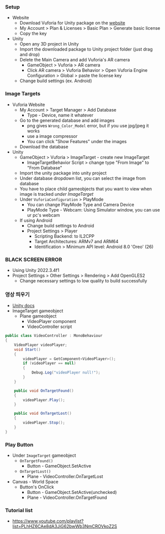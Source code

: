 ### Setup
- Website
	- Download Vuforia for Unity package on the [website](https://developer.vuforia.com/downloads/sdk)
	- My Account > Plan & Licenses > Basic Plan > Generate basic license
	- Copy the key
- Unity
	- Open any 3D project in Unity
	- Import the downloaded package to Unity project folder (just drag and drop) 
	- Delete the Main Camera and add Vuforia's AR camera
		- GameObject > Vuforia > AR camera
		- Click AR camera > Vuforia Behavior > Open Vuforia Engine Configuration > Global > paste the license key
	- Change build settings (ex. Android)
### Image Targets
- Vuforia Website
	- My Account > Target Manager > Add Database
		- Type - Device,  name it whatever
	- Go to the generated database and add images
		- png gives `Wrong_Color_Model` error, but if you use jpg/jpeg it works
		- use a image compressor
		- You can click "Show Features" under the images
	- Download the database
- Unity
	- GameObject > Vuforia > ImageTarget - create new ImageTarget
		- ImageTargetBehavior Script > change type "From Image" to "From Database"
	- Import the unity package into unity project
	- Under database dropdown list, you can select the image from database
	- You have to place child gameobjects that you want to view when image is tracked *under ImageTarget*
	- Under `VuforiaConfiguration` > PlayMode
		- You can change PlayMode Type and Camera Device
		- PlayMode Type - Webcam: Using Simulator window, you can use ur pc's webcam
	- If using Android
		- Change build settings to Android
		- Project Settings > Player
			- Scripting Backend: to IL2CPP
			- Target Architectures: ARMv7 and ARM64
			- Identification > Minimum API level: Android 8.0 'Oreo' (26)

### BLACK SCREEN ERROR
- Using Unity 2022.3.4f1
- Project Settings > Other Settings > Rendering > Add OpenGLES2
	- Change necessary settings to low quality to build successfully

### 영상 띄우기
- [Unity docs](https://docs.unity3d.com/ScriptReference/Video.VideoPlayer.html)
- ImageTarget gameobject
	- Plane gameobject 
		- VideoPlayer component
		- VideoController script
```C#
public class VideoController : MonoBehaviour
{
    VideoPlayer videoPlayer;
    void Start()
    {
        videoPlayer = GetComponent<VideoPlayer>();
        if (videoPlayer == null)
        {
            Debug.Log("videoPlayer null!");
        } 
    }

    public void OnTargetFound()
    {
        videoPlayer.Play();
    }

    public void OnTargetLost()
    {
        videoPlayer.Stop();
    }
}

```

### Play Button
- Under `ImageTarget` gameobject
	- `OnTargetFound()`
		- Button - GameObject.SetActive
	- `OnTargetLost()`
		- Plane - VideoController.OnTargetLost
- Canvas - World Space
	- Button's OnClick
		- Button - GameObject.SetActive(unchecked)
		- Plane - VideoController.OnTargetFound
### Tutorial list
- https://www.youtube.com/playlist?list=PLhHZ6CAe8dA3JiG62bwWb3NmCROVkoZ2S